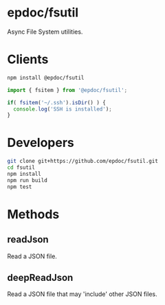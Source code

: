 # epdoc/fsutil

Async File System utilities.


# Clients

```bash
npm install @epdoc/fsutil
```

```ts
import { fsitem } from '@epdoc/fsutil';

if( fsitem('~/.ssh').isDir() ) {
  console.log('SSH is installed');
}
```


# Developers

```bash
git clone git+https://github.com/epdoc/fsutil.git
cd fsutil
npm install
npm run build
npm test
```

# Methods

## readJson

Read a JSON file.

## deepReadJson

Read a JSON file that may 'include' other JSON files.


